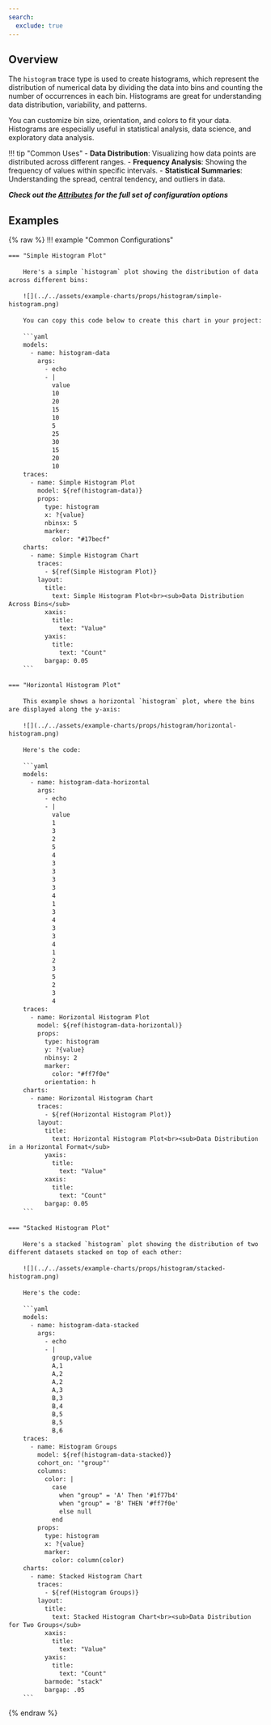```yaml
---
search:
  exclude: true
---
```

<!--start-->
## Overview

The `histogram` trace type is used to create histograms, which represent the distribution of numerical data by dividing the data into bins and counting the number of occurrences in each bin. Histograms are great for understanding data distribution, variability, and patterns.

You can customize bin size, orientation, and colors to fit your data. Histograms are especially useful in statistical analysis, data science, and exploratory data analysis.

!!! tip "Common Uses"
    - **Data Distribution**: Visualizing how data points are distributed across different ranges.
    - **Frequency Analysis**: Showing the frequency of values within specific intervals.
    - **Statistical Summaries**: Understanding the spread, central tendency, and outliers in data.

_**Check out the [Attributes](../configuration/Trace/Props/Histogram/#attributes) for the full set of configuration options**_

## Examples

{% raw %}
!!! example "Common Configurations"

    === "Simple Histogram Plot"

        Here's a simple `histogram` plot showing the distribution of data across different bins:

        ![](../../assets/example-charts/props/histogram/simple-histogram.png)

        You can copy this code below to create this chart in your project:

        ```yaml
        models:
          - name: histogram-data
            args:
              - echo
              - |
                value
                10
                20
                15
                10
                5
                25
                30
                15
                20
                10
        traces:
          - name: Simple Histogram Plot
            model: ${ref(histogram-data)}
            props:
              type: histogram
              x: ?{value}
              nbinsx: 5
              marker:
                color: "#17becf"
        charts:
          - name: Simple Histogram Chart
            traces:
              - ${ref(Simple Histogram Plot)}
            layout:
              title:
                text: Simple Histogram Plot<br><sub>Data Distribution Across Bins</sub>
              xaxis:
                title:
                  text: "Value"
              yaxis:
                title:
                  text: "Count"
              bargap: 0.05
        ```

    === "Horizontal Histogram Plot"

        This example shows a horizontal `histogram` plot, where the bins are displayed along the y-axis:

        ![](../../assets/example-charts/props/histogram/horizontal-histogram.png)

        Here's the code:

        ```yaml
        models:
          - name: histogram-data-horizontal
            args:
              - echo
              - |
                value
                1
                3
                2
                5
                4
                3
                3
                3
                3
                4
                1
                3
                4
                3
                3
                4
                1
                2
                3
                5
                2
                3
                4
        traces:
          - name: Horizontal Histogram Plot
            model: ${ref(histogram-data-horizontal)}
            props:
              type: histogram
              y: ?{value}
              nbinsy: 2
              marker:
                color: "#ff7f0e"
              orientation: h
        charts:
          - name: Horizontal Histogram Chart
            traces:
              - ${ref(Horizontal Histogram Plot)}
            layout:
              title:
                text: Horizontal Histogram Plot<br><sub>Data Distribution in a Horizontal Format</sub>
              yaxis:
                title:
                  text: "Value"
              xaxis:
                title:
                  text: "Count"
              bargap: 0.05
        ```

    === "Stacked Histogram Plot"

        Here's a stacked `histogram` plot showing the distribution of two different datasets stacked on top of each other:

        ![](../../assets/example-charts/props/histogram/stacked-histogram.png)

        Here's the code:

        ```yaml
        models:
          - name: histogram-data-stacked
            args:
              - echo
              - |
                group,value
                A,1
                A,2
                A,2
                A,3
                B,3
                B,4
                B,5
                B,5
                B,6
        traces:
          - name: Histogram Groups
            model: ${ref(histogram-data-stacked)}
            cohort_on: '"group"'
            columns: 
              color: |
                case 
                  when "group" = 'A' Then '#1f77b4' 
                  when "group" = 'B' THEN '#ff7f0e' 
                  else null 
                end 
            props:
              type: histogram
              x: ?{value}
              marker:
                color: column(color) 
        charts:
          - name: Stacked Histogram Chart
            traces:
              - ${ref(Histogram Groups)}
            layout:
              title:
                text: Stacked Histogram Chart<br><sub>Data Distribution for Two Groups</sub>
              xaxis:
                title:
                  text: "Value"
              yaxis:
                title:
                  text: "Count"
              barmode: "stack"
              bargap: .05
        ```

{% endraw %}
<!--end-->